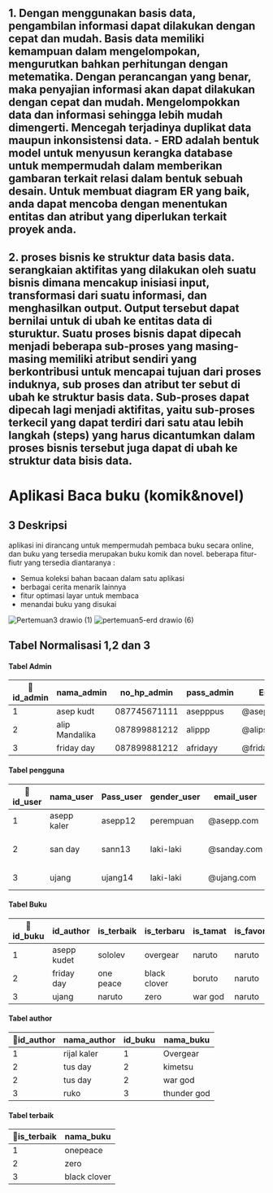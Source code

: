 ## 1. Dengan menggunakan basis data, pengambilan informasi dapat dilakukan dengan cepat dan mudah. Basis data memiliki kemampuan dalam mengelompokan, mengurutkan bahkan perhitungan dengan metematika. Dengan perancangan yang benar, maka penyajian informasi akan dapat dilakukan dengan cepat dan mudah. Mengelompokkan data dan informasi sehingga lebih mudah dimengerti. Mencegah terjadinya duplikat data maupun inkonsistensi data.  - ERD adalah bentuk model untuk menyusun kerangka database untuk mempermudah dalam memberikan gambaran terkait relasi dalam bentuk sebuah desain. Untuk membuat diagram ER yang baik, anda dapat mencoba dengan menentukan entitas dan atribut yang diperlukan terkait proyek anda.

## 2. proses bisnis ke struktur data basis data. serangkaian aktifitas yang dilakukan oleh suatu bisnis dimana mencakup inisiasi input, transformasi dari suatu informasi, dan menghasilkan output. Output tersebut dapat bernilai untuk di ubah ke entitas data di sturuktur. Suatu proses bisnis dapat dipecah menjadi beberapa sub-proses yang masing-masing memiliki atribut sendiri yang berkontribusi untuk mencapai tujuan dari proses induknya, sub proses dan atribut ter sebut di ubah ke struktur basis data. Sub-proses dapat dipecah lagi menjadi aktifitas, yaitu sub-proses terkecil yang dapat terdiri dari satu atau lebih langkah (steps) yang harus dicantumkan dalam proses bisnis tersebut juga dapat di ubah ke struktur data bisis data.

# Aplikasi Baca buku (komik&novel)
## 3 Deskripsi
aplikasi ini dirancang untuk mempermudah pembaca buku secara online, dan buku yang tersedia merupakan buku komik dan novel. beberapa fitur-fiutr yang tersedia diantaranya :

- Semua koleksi bahan bacaan dalam satu aplikasi
- berbagai cerita menarik lainnya
- fitur optimasi layar untuk membaca
- menandai buku yang disukai

![Pertemuan3 drawio (1)](https://user-images.githubusercontent.com/100669802/164356211-e7a2e2ad-2142-4fcb-a641-2928a83c32f5.png)
![pertemuan5-erd drawio (6)](https://user-images.githubusercontent.com/100669802/164356374-60bef831-34d5-4f8e-8f7f-a8a3e0a60cd9.png)


## Tabel Normalisasi 1,2 dan 3

#### Tabel Admin
|🔑id_admin|nama_admin|no_hp_admin|pass_admin|Email_admin|Gender_user|
|---|---|---|---|---|---|
|1|asep kudt|087745671111|asepppus|@asepppgmail.com|Kali-laki|
|2|alip Mandalika|087899881212|alippp|@alipsndahgmail.com|Kali-laki|
|3|friday day|087899881212|afridayy|@friday.gmailcom|Kali-laki|

#### Tabel pengguna
|🔑id_user|nama_user|Pass_user|gender_user|email_user|History|Favorit|
|---|---|---|---|---|---|---|
|1|asepp kaler|asepp12|perempuan|@asepp.com|black-121222|one peace|
|2|san day|sann13|laki-laki|@sanday.com|one peace-130322|zero|
|3|ujang|ujang14|laki-laki|@ujang.com|zero-110722|black|

#### Tabel Buku
|🔑id_buku|id_author|is_terbaik|is_terbaru|is_tamat|is_favorit|
|---|---|---|---|---|---|
|1|asepp kudet|sololev|overgear|naruto|naruto|
|2|friday day|one peace|black clover|boruto|naruto|
|3|ujang|naruto|zero|war god|naruto|

#### Tabel author
|🔑id_author|nama_author|id_buku|nama_buku|
|---|---|---|---|
|1|rijal kaler|1|Overgear|
|2|tus day|2|kimetsu|
|2|tus day|2|war god|
|3|ruko|3|thunder god|

#### Tabel terbaik
|🔑is_terbaik|nama_buku|
|---|---|
|1|onepeace|
|2|zero|
|3|black clover|
